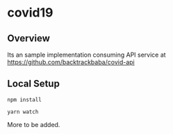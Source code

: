 # covid19

## Overview

Its an sample implementation consuming API service at https://github.com/backtrackbaba/covid-api

## Local Setup

`npm install`

`yarn watch`

More to be added.

##

